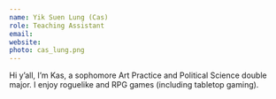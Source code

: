```yaml
---
name: Yik Suen Lung (Cas)
role: Teaching Assistant
email:
website:
photo: cas_lung.png
---
```


Hi y’all, I’m Kas, a sophomore Art Practice and Political Science double major. I enjoy roguelike and RPG games (including tabletop gaming).